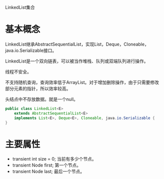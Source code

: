 LinkedList集合

# 基本概念

LinkedList继承AbstractSequentialList，实现List，Deque，Cloneable，java.io.Serializable接口。

LinkedList是一个双向链表，可以被当作堆栈、队列或双端队列进行操作。

线程不安全。

不支持随机查询，查询效率低于ArrayList。对于增加删除操作，由于只需要修改部分元素的指针，所以效率较高。

头结点中不存放数据。就是一个null。

```java
public class LinkedList<E>
    extends AbstractSequentialList<E>
    implements List<E>, Deque<E>, Cloneable, java.io.Serializable {
}
```

# 主要属性
+ transient int size = 0; 当前有多少个节点。  
+ transient Node<E> first; 第一个节点。 
+ transient Node<E> last; 最后一个节点。


